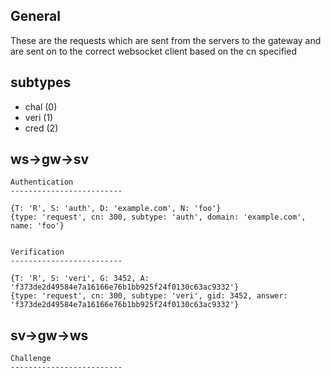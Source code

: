 General
---------------

These are the requests which are sent from the servers to the gateway and are sent on to the correct websocket client based on the cn specified


subtypes
---------------

* chal (0)
* veri (1)
* cred (2)

ws->gw->sv
---------------


	Authentication
	-------------------------
	
	{T: 'R', S: 'auth', D: 'example.com', N: 'foo'}
	{type: 'request', cn: 300, subtype: 'auth', domain: 'example.com', name: 'foo'}
	
	
	Verification
	-------------------------
	
	{T: 'R', S: 'veri', G: 3452, A: 'f373de2d49584e7a16166e76b1bb925f24f0130c63ac9332'}
	{type: 'request', cn: 300, subtype: 'veri', gid: 3452, answer: 'f373de2d49584e7a16166e76b1bb925f24f0130c63ac9332'}
	
	
sv->gw->ws
---------------

	Challenge
	-------------------------
	
	